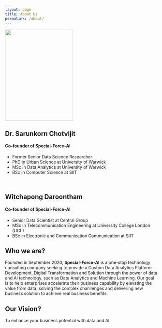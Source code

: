 ```yaml
---
layout: page
title: About Us
permalink: /about/
---
```



<img src='img/profile/profile_mo.jpg' width='225' height='300'>
<!--![](img/profile/profile_mo.jpg)-->

## Dr. Sarunkorn Chotvijit
#### Co-founder of Special-Force-AI
* Former Senior Data Science Researcher
* PhD in Urban Science at University of Warwick
* MSc in Data Analytics at University of Warwick
* BSc in Computer Science at SIIT

<br>

## Witchapong Daroontham
#### Co-founder of Special-Force-AI
* Senior Data Scientist at Central Group
* MSc in Telecommunication Engineering at University College London (UCL)
* BSc in Electronic and Communication Communication at SIIT

<!---
itemise:
* 
* 
-->

## Who we are?
Founded in September 2020, **Special-Force-AI** is a one-stop technology consulting company seeking to provide a Custom Data Analytics Platform Development, Digital Transformation and Solution through the power of data and AI technology, such as Data Analytics and Machine Learning. Our goal is to help enterprises accelerate their business capability by elevating the value from data, solving the complex chanllenges and delivering new business solution to achieve real business benefits.

## Our Vision?
To enhance your business potential with data and AI

